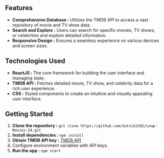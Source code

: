 ## Features
- **Comprehensive Database :** Utilizes the TMDB API to access a vast repository of movie and TV show data.
- **Search and Explore :** Users can search for specific movies, TV shows, or celebrities and explore detailed information.
- **Responsive Design :** Ensures a seamless experience on various devices and screen sizes.

## Technologies Used
- **ReactJS :** The core framework for building the user interface and managing state.
- **TMDB API :** Fetches detailed movie, TV show, and celebrity data for a rich user experience.
- **CSS :** Styled components to create an intuitive and visually appealing user interface.

## Getting Started
1. **Clone the repository :** `git clone https://github.com/Satvik2202/Leap-Movies-24.git`
2. **Install dependencies :** `npm install`
3. **Obtain TMDB API key :** [TMDB API](https://developer.themoviedb.org/docs)
4. Configure environment variables with API keys.
5. **Run the app :** `npm start`
